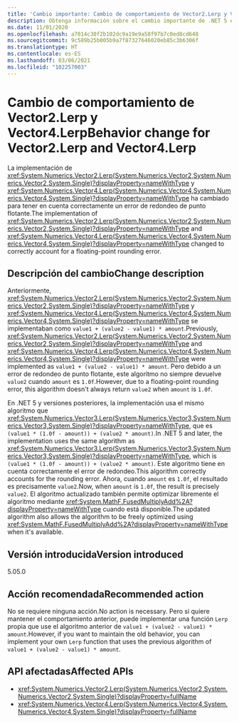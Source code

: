 ```yaml
---
title: 'Cambio importante: Cambio de comportamiento de Vector2.Lerp y Vector4.Lerp'
description: Obtenga información sobre el cambio importante de .NET 5 en las bibliotecas básicas de .NET donde la implementación de Vector2.Lerp y Vector4.Lerp ha cambiado para tener en cuenta correctamente un error de redondeo de punto flotante.
ms.date: 11/01/2020
ms.openlocfilehash: a7014c30f2b102dc9a19e9a58f97b7c0ed8cd648
ms.sourcegitcommit: 9c589b25b005b9a7f87327646020eb85c3b6306f
ms.translationtype: HT
ms.contentlocale: es-ES
ms.lasthandoff: 03/06/2021
ms.locfileid: "102257003"
---
```

# <a name="behavior-change-for-vector2lerp-and-vector4lerp"></a><span data-ttu-id="4fd04-103">Cambio de comportamiento de Vector2.Lerp y Vector4.Lerp</span><span class="sxs-lookup"><span data-stu-id="4fd04-103">Behavior change for Vector2.Lerp and Vector4.Lerp</span></span>

<span data-ttu-id="4fd04-104">La implementación de <xref:System.Numerics.Vector2.Lerp(System.Numerics.Vector2,System.Numerics.Vector2,System.Single)?displayProperty=nameWithType> y <xref:System.Numerics.Vector4.Lerp(System.Numerics.Vector4,System.Numerics.Vector4,System.Single)?displayProperty=nameWithType> ha cambiado para tener en cuenta correctamente un error de redondeo de punto flotante.</span><span class="sxs-lookup"><span data-stu-id="4fd04-104">The implementation of <xref:System.Numerics.Vector2.Lerp(System.Numerics.Vector2,System.Numerics.Vector2,System.Single)?displayProperty=nameWithType> and <xref:System.Numerics.Vector4.Lerp(System.Numerics.Vector4,System.Numerics.Vector4,System.Single)?displayProperty=nameWithType> changed to correctly account for a floating-point rounding error.</span></span>

## <a name="change-description"></a><span data-ttu-id="4fd04-105">Descripción del cambio</span><span class="sxs-lookup"><span data-stu-id="4fd04-105">Change description</span></span>

<span data-ttu-id="4fd04-106">Anteriormente, <xref:System.Numerics.Vector2.Lerp(System.Numerics.Vector2,System.Numerics.Vector2,System.Single)?displayProperty=nameWithType> y <xref:System.Numerics.Vector4.Lerp(System.Numerics.Vector4,System.Numerics.Vector4,System.Single)?displayProperty=nameWithType> se implementaban como `value1 + (value2 - value1) * amount`.</span><span class="sxs-lookup"><span data-stu-id="4fd04-106">Previously, <xref:System.Numerics.Vector2.Lerp(System.Numerics.Vector2,System.Numerics.Vector2,System.Single)?displayProperty=nameWithType> and <xref:System.Numerics.Vector4.Lerp(System.Numerics.Vector4,System.Numerics.Vector4,System.Single)?displayProperty=nameWithType> were implemented as `value1 + (value2 - value1) * amount`.</span></span> <span data-ttu-id="4fd04-107">Pero debido a un error de redondeo de punto flotante, este algoritmo no siempre devuelve `value2` cuando `amount` es `1.0f`.</span><span class="sxs-lookup"><span data-stu-id="4fd04-107">However, due to a floating-point rounding error, this algorithm doesn't always return `value2` when `amount` is `1.0f`.</span></span>

<span data-ttu-id="4fd04-108">En .NET 5 y versiones posteriores, la implementación usa el mismo algoritmo que <xref:System.Numerics.Vector3.Lerp(System.Numerics.Vector3,System.Numerics.Vector3,System.Single)?displayProperty=nameWithType>, que es `(value1 * (1.0f - amount)) + (value2 * amount)`.</span><span class="sxs-lookup"><span data-stu-id="4fd04-108">In .NET 5 and later, the implementation uses the same algorithm as <xref:System.Numerics.Vector3.Lerp(System.Numerics.Vector3,System.Numerics.Vector3,System.Single)?displayProperty=nameWithType>, which is `(value1 * (1.0f - amount)) + (value2 * amount)`.</span></span> <span data-ttu-id="4fd04-109">Este algoritmo tiene en cuenta correctamente el error de redondeo.</span><span class="sxs-lookup"><span data-stu-id="4fd04-109">This algorithm correctly accounts for the rounding error.</span></span> <span data-ttu-id="4fd04-110">Ahora, cuando `amount` es `1.0f`, el resultado es precisamente `value2`.</span><span class="sxs-lookup"><span data-stu-id="4fd04-110">Now, when `amount` is `1.0f`, the result is precisely `value2`.</span></span> <span data-ttu-id="4fd04-111">El algoritmo actualizado también permite optimizar libremente el algoritmo mediante <xref:System.MathF.FusedMultiplyAdd%2A?displayProperty=nameWithType> cuando está disponible.</span><span class="sxs-lookup"><span data-stu-id="4fd04-111">The updated algorithm also allows the algorithm to be freely optimized using <xref:System.MathF.FusedMultiplyAdd%2A?displayProperty=nameWithType> when it's available.</span></span>

## <a name="version-introduced"></a><span data-ttu-id="4fd04-112">Versión introducida</span><span class="sxs-lookup"><span data-stu-id="4fd04-112">Version introduced</span></span>

<span data-ttu-id="4fd04-113">5.0</span><span class="sxs-lookup"><span data-stu-id="4fd04-113">5.0</span></span>

## <a name="recommended-action"></a><span data-ttu-id="4fd04-114">Acción recomendada</span><span class="sxs-lookup"><span data-stu-id="4fd04-114">Recommended action</span></span>

<span data-ttu-id="4fd04-115">No se requiere ninguna acción.</span><span class="sxs-lookup"><span data-stu-id="4fd04-115">No action is necessary.</span></span> <span data-ttu-id="4fd04-116">Pero si quiere mantener el comportamiento anterior, puede implementar una función `Lerp` propia que use el algoritmo anterior de `value1 + (value2 - value1) * amount`.</span><span class="sxs-lookup"><span data-stu-id="4fd04-116">However, if you want to maintain the old behavior, you can implement your own `Lerp` function that uses the previous algorithm of `value1 + (value2 - value1) * amount`.</span></span>

## <a name="affected-apis"></a><span data-ttu-id="4fd04-117">API afectadas</span><span class="sxs-lookup"><span data-stu-id="4fd04-117">Affected APIs</span></span>

- <xref:System.Numerics.Vector2.Lerp(System.Numerics.Vector2,System.Numerics.Vector2,System.Single)?displayProperty=fullName>
- <xref:System.Numerics.Vector4.Lerp(System.Numerics.Vector4,System.Numerics.Vector4,System.Single)?displayProperty=fullName>

<!--

#### Category

Core .NET libraries

### Affected APIs

- `M:System.Numerics.Vector2.Lerp(System.Numerics.Vector2,System.Numerics.Vector2,System.Single)`
- `M:System.Numerics.Vector4.Lerp(System.Numerics.Vector4,System.Numerics.Vector4,System.Single)`

-->
